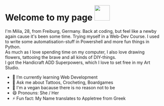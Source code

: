 # Welcome to my page <img src="https://media.giphy.com/media/mGcNjsfWAjY5AEZNw6/giphy.gif" width="50">

I'm Milia, 28, from Freiburg, Germany. 
Back at coding, but feel like a newby again cause it's been some time. Trying myself in a Web-Dev Course. 
I used to write some automatisation-stuff in Powershell and more fun things in Python.  
As much as I love spending time on my computer, I also love drawing flowers, tattooing the brave and all kinds of DIY-things.  
I got the Handicraft ADD Superpowers, which I love to set free in my Art Studio. 

  - 🌱 I’m currently learning Web Development
  - 💬 Ask me about Tattoos, Crocheting, Boardgames
  - 🌱 I'm a vegan bacause there is no reason not to be
  - 😄 Pronouns: She / Her
  - ⚡ Fun fact: My Name translates to Appletree from Greek
    


<!--
**Milia2201/Milia2201** is a ✨ _special_ ✨ repository because its `README.md` (this file) appears on your GitHub profile.
## Hi there 👋
a link to a picture / gif,
a list or table.
Here are some ideas to get you started:

- 🔭 I’m currently working on ...
- 🌱 I’m currently learning ...
- 👯 I’m looking to collaborate on ...
- 🤔 I’m looking for help with ...
- 💬 Ask me about ...
- 📫 How to reach me: ...
- 😄 Pronouns: ...
- ⚡ Fun fact: ...
-->
